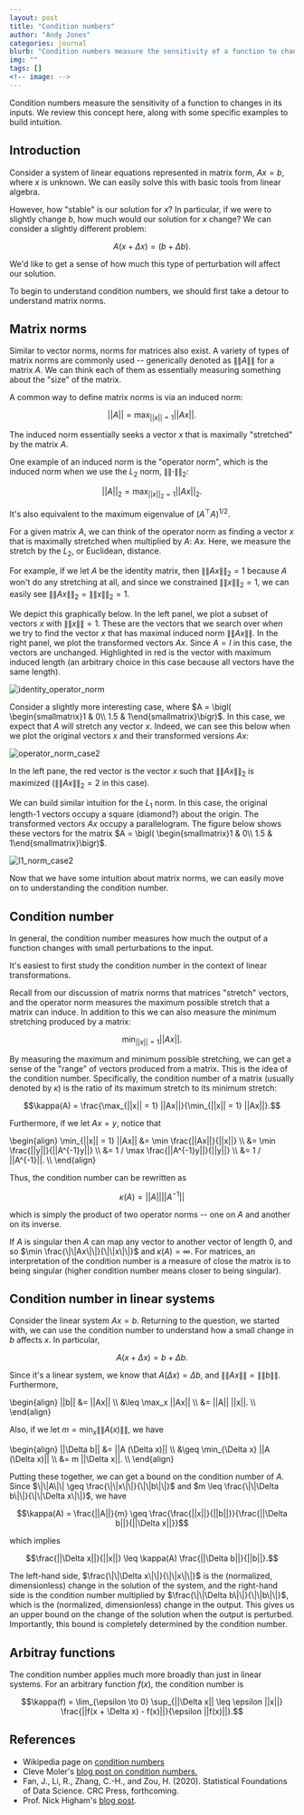 ```yaml
---
layout: post
title: "Condition numbers"
author: "Andy Jones"
categories: journal
blurb: "Condition numbers measure the sensitivity of a function to changes in its inputs. We review this concept here, along with some specific examples to build intuition."
img: ""
tags: []
<!-- image: -->
---
```


Condition numbers measure the sensitivity of a function to changes in its inputs. We review this concept here, along with some specific examples to build intuition.

## Introduction

Consider a system of linear equations represented in matrix form, $Ax = b$, where $x$ is unknown. We can easily solve this with basic tools from linear algebra.

However, how "stable" is our solution for $x$? In particular, if we were to slightly change $b$, how much would our solution for $x$ change? We can consider a slightly different problem:

$$A(x + \Delta x) = (b + \Delta b).$$

We'd like to get a sense of how much this type of perturbation will affect our solution.

To begin to understand condition numbers, we should first take a detour to understand matrix norms.

## Matrix norms

Similar to vector norms, norms for matrices also exist. A variety of types of matrix norms are commonly used -- generically denoted as $\|\|A\|\|$ for a matrix $A$. We can think each of them as essentially measuring something about the "size" of the matrix.

A common way to define matrix norms is via an induced norm:

$$||A|| = \max_{||x|| = 1} ||Ax||.$$

The induced norm essentially seeks a vector $x$ that is maximally "stretched" by the matrix $A$.

One example of an induced norm is the "operator norm", which is the induced norm when we use the $L_2$ norm, $\|\|\cdot\|\|_2$:

$$||A||_2 = \max_{||x||_2 = 1} ||Ax||_2.$$

It's also equivalent to the maximum eigenvalue of $(A^\top A)^{1/2}$.

For a given matrix $A$, we can think of the operator norm as finding a vector $x$ that is maximally stretched when multiplied by $A$: $Ax$. Here, we measure the stretch by the $L_2$, or Euclidean, distance.

For example, if we let $A$ be the identity matrix, then $\|\|Ax\|\|_2 = 1$ because $A$ won't do any stretching at all, and since we constrained $\|\|x\|\|_2 = 1$, we can easily see $\|\|Ax\|\|_2 = \|\|x\|\|_2 = 1$.

We depict this graphically below. In the left panel, we plot a subset of vectors $x$ with $\|\|x\|\| = 1$. These are the vectors that we search over when we try to find the vector $x$ that has maximal induced norm $\|\|Ax\|\|$. In the right panel, we plot the transformed vectors $Ax$. Since $A = I$ in this case, the vectors are unchanged. Highlighted in red is the vector with maximum induced length (an arbitrary choice in this case because all vectors have the same length).

![identity_operator_norm](/assets/identity_operator_norm.png)


Consider a slightly more interesting case, where $A = \bigl( \begin{smallmatrix}1 & 0\\ 1.5 & 1\end{smallmatrix}\bigr)$. In this case, we expect that $A$ will stretch any vector $x$. Indeed, we can see this below when we plot the original vectors $x$ and their transformed versions $Ax$:

![operator_norm_case2](/assets/operator_norm_case2.png)

In the left pane, the red vector is the vector $x$ such that $\|\|Ax\|\|_2$ is maximized ($\|\|Ax\|\|_2 = 2$ in this case).

We can build similar intuition for the $L_1$ norm. In this case, the original length-1 vectors occupy a square (diamond?) about the origin. The transformed vectors $Ax$ occupy a parallelogram. The figure below shows these vectors for the matrix $A = \bigl( \begin{smallmatrix}1 & 0\\ 1.5 & 1\end{smallmatrix}\bigr)$.

![l1_norm_case2](/assets/l1_norm_case2.png)

Now that we have some intuition about matrix norms, we can easily move on to understanding the condition number.

## Condition number

In general, the condition number measures how much the output of a function changes with small perturbations to the input.

It's easiest to first study the condition number in the context of linear transformations.

Recall from our discussion of matrix norms that matrices "stretch" vectors, and the operator norm measures the maximum possible stretch that a matrix can induce. In addition to this we can also measure the minimum stretching produced by a matrix:

$$\min_{||x|| = 1} ||Ax||.$$

By measuring the maximum and minimum possible stretching, we can get a sense of the "range" of vectors produced from a matrix. This is the idea of the condition number. Specifically, the condition number of a matrix (usually denoted by $\kappa$) is the ratio of its maximum stretch to its minimum stretch:

$$\kappa(A) = \frac{\max_{||x|| = 1} ||Ax||}{\min_{||x|| = 1} ||Ax||}.$$

Furthermore, if we let $Ax = y$, notice that

\begin{align} \min_{\|\|x\|\| = 1} \|\|Ax\|\| &= \min \frac{\|\|Ax\|\|}{\|\|x\|\|} \\\ &= \min \frac{\|\|y\|\|}{\|\|A^{-1}y\|\|} \\\ &= 1 / \max \frac{\|\|A^{-1}y\|\|}{\|\|y\|\|} \\\ &= 1 / \|\|A^{-1}\|\|. \\\ \end{align}

Thus, the condition number can be rewritten as

$$\kappa(A) = ||A|| ||A^{-1}||$$

which is simply the product of two operator norms -- one on $A$ and another on its inverse.

If $A$ is singular then $A$ can map any vector to another vector of length $0$, and so $\min \frac{\|\|Ax\|\|}{\|\|x\|\|}$ and $\kappa(A) = \infty$. For matrices, an interpretation of the condition number is a measure of close the matrix is to being singular (higher condition number means closer to being singular).

## Condition number in linear systems

Consider the linear system $Ax = b$. Returning to the question, we started with, we can use the condition number to understand how a small change in $b$ affects $x$. In particular,

$$A(x + \Delta x) = b + \Delta b.$$

Since it's a linear system, we know that $A(\Delta x) = \Delta b$, and $\|\|Ax\|\| = \|\|b\|\|$. Furthermore,

\begin{align} \|\|b\|\| &= \|\|Ax\|\| \\\ &\leq \max_x \|\|Ax\|\| \\\ &= \|\|A\|\| \|\|x\|\|. \\\ \end{align}

Also, if we let $m = \min_{x} \|\|A (x)\|\|$, we have

\begin{align} \|\|\Delta b\|\| &= \|\|A (\Delta x)\|\| \\\ &\geq \min_{\Delta x} \|\|A (\Delta x)\|\| \\\ &= m \|\|\Delta x\|\|. \\\ \end{align}

Putting these together, we can get a bound on the condition number of $A$. Since $\|\|A\|\| \geq \frac{\|\|x\|\|}{\|\|b\|\|}$ and $m \leq \frac{\|\|\Delta b\|\|}{\|\|\Delta x\|\|}$, we have

$$\kappa(A) = \frac{||A||}{m} \geq \frac{\frac{||x||}{||b||}}{\frac{||\Delta b||}{||\Delta x||}}$$

which implies

$$\frac{||\Delta x||}{||x||} \leq \kappa(A) \frac{||\Delta b||}{||b||}.$$

The left-hand side, $\frac{\|\|\Delta x\|\|}{\|\|x\|\|}$ is the (normalized, dimensionless) change in the solution of the system, and the right-hand side is the condition number multiplied by $\frac{\|\|\Delta b\|\|}{\|\|b\|\|}$, which is the (normalized, dimensionless) change in the output. This gives us an upper bound on the change of the solution when the output is perturbed. Importantly, this bound is completely determined by the condition number.


## Arbitray functions

The condition number applies much more broadly than just in linear systems. For an arbitrary function $f(x)$, the condition number is 

$$\kappa(f) = \lim_{\epsilon \to 0} \sup_{||\Delta x|| \leq \epsilon ||x||} \frac{||f(x + \Delta x) - f(x)||}{\epsilon ||f(x)||}.$$



## References

- Wikipedia page on [condition numbers](https://www.wikiwand.com/en/Condition_number)
- Cleve Moler's [blog post on condition numbers.](https://blogs.mathworks.com/cleve/2017/07/17/what-is-the-condition-number-of-a-matrix/)
- Fan, J., Li, R., Zhang, C.-H., and Zou, H. (2020). Statistical Foundations of Data Science. CRC Press, forthcoming.
- Prof. Nick Higham's [blog post](https://nhigham.com/2020/03/19/what-is-a-condition-number/).

